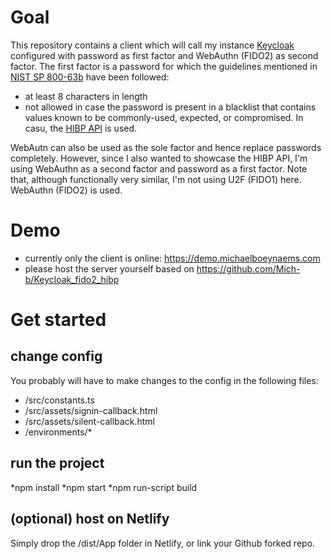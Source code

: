 # Goal
This repository contains a client which will call my instance [Keycloak](https://github.com/Mich-b/Keycloak_fido2_hibp) configured with password as first factor and WebAuthn (FIDO2) as second factor. The first factor is a password for which the guidelines mentioned in [NIST SP 800-63b](https://pages.nist.gov/800-63-3/sp800-63b.html) have been followed:
* at least 8 characters in length
* not allowed in case the password is present in a blacklist that contains values known to be commonly-used, expected, or compromised. In casu, the [HIBP API](https://haveibeenpwned.com/API/v3) is used. 

WebAutn can also be used as the sole factor and hence replace passwords completely. However, since I also wanted to showcase the HIBP API, I'm  using WebAuthn as a second factor and password as a first factor. Note that, although functionally very similar, I'm not using U2F (FIDO1) here. WebAuthn (FIDO2) is used.

# Demo
- currently only the client is online: https://demo.michaelboeynaems.com
- please host the server yourself based on https://github.com/Mich-b/Keycloak_fido2_hibp

# Get started
## change config
You probably will have to make changes to the config in the following files:
* /src/constants.ts
* /src/assets/signin-callback.html
* /src/assets/silent-callback.html
* /environments/*

## run the project
*npm install
*npm start
*npm run-script build

## (optional) host on Netlify
Simply drop the /dist/App folder in Netlify, or link your Github forked repo. 


